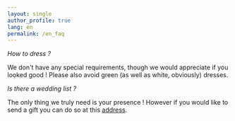 ```yaml
---
layout: single
author_profile: true
lang: en
permalink: /en_faq
---
```


*How to dress ?*

We don't have any special requirements, though we would appreciate if you looked good ! Please also avoid green (as well as white, obviously) dresses.

*Is there a wedding list ?*

The only thing we truly need is your presence ! However if you would like to send a gift you can do so at this [address](https://www.milirose.com/liste-cadeaux-359607.html).